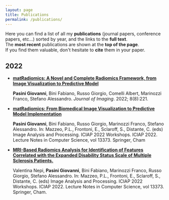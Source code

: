 ```yaml
---
layout: page
title: Publications
permalink: /publications/
---
```

Here you can find a list of all my **publications** (journal papers, conference papers, etc...) sorted by year, and  the links to the **full text**.  
The **most recent** publications are shown at the **top of the page**.  
If you find them valuable, don't hesitate to **cite** them in your paper.
## 2022
- **[matRadiomics: A Novel and Complete Radiomics Framework, from Image Visualization to Predictive Model](https://doi.org/10.3390/jimaging8080221)**

    **Pasini Giovanni**, Bini Fabiano, Russo Giorgio, Comelli Albert, Marinozzi Franco, Stefano Alessandro. *Journal of Imaging*. 2022; 8(8):221.

- **[matRadiomics: From Biomedical Image Visualization to Predictive Model Implementation](https://doi.org/10.1007/978-3-031-13321-3_33)** 

    **Pasini Giovanni**, Bini Fabiano, Russo Giorgio, Marinozzi Franco, Stefano Alessandro. In: Mazzeo, P.L., Frontoni, E., Sclaroff, S., Distante, C. (eds) Image Analysis and Processing. ICIAP 2022 Workshops. ICIAP 2022. Lecture Notes in Computer Science, vol 13373. Springer, Cham

- **[MRI-Based Radiomics Analysis for Identification of Features Correlated with the Expanded Disability Status Scale of Multiple Sclerosis Patients.](https://doi.org/10.1007/978-3-031-13321-3_32)**

    Valentina Nepi, **Pasini Giovanni**, Bini Fabiano, Marinozzi Franco, Russo Giorgio, Stefano Alessandro. In: Mazzeo, P.L., Frontoni, E., Sclaroff, S., Distante, C. (eds) Image Analysis and Processing. ICIAP 2022 Workshops. ICIAP 2022. Lecture Notes in Computer Science, vol 13373. Springer, Cham.
